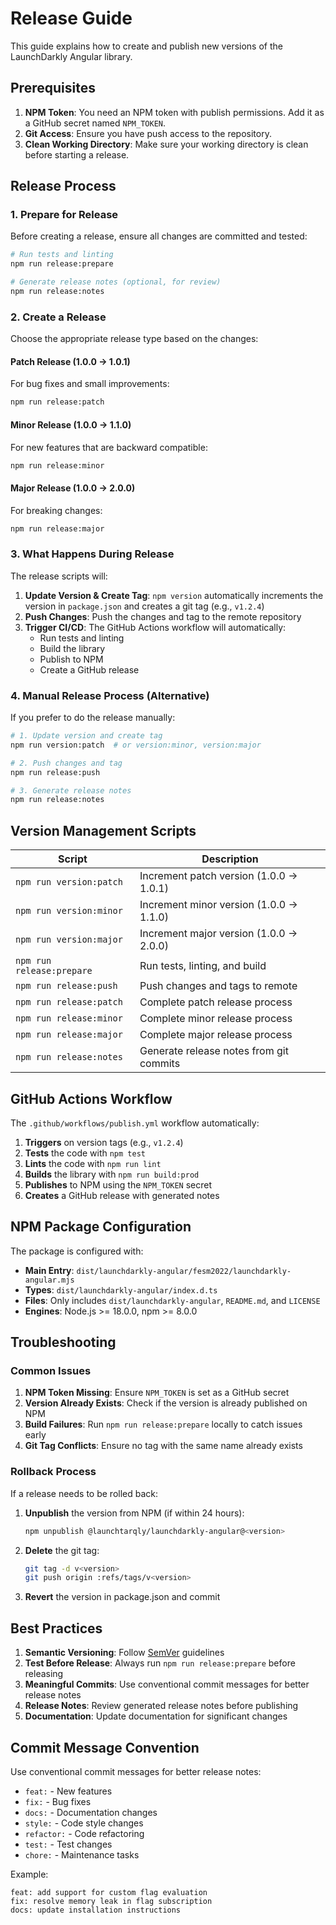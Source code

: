 # Release Guide

This guide explains how to create and publish new versions of the LaunchDarkly Angular library.

## Prerequisites

1. **NPM Token**: You need an NPM token with publish permissions. Add it as a GitHub secret named `NPM_TOKEN`.
2. **Git Access**: Ensure you have push access to the repository.
3. **Clean Working Directory**: Make sure your working directory is clean before starting a release.

## Release Process

### 1. Prepare for Release

Before creating a release, ensure all changes are committed and tested:

```bash
# Run tests and linting
npm run release:prepare

# Generate release notes (optional, for review)
npm run release:notes
```

### 2. Create a Release

Choose the appropriate release type based on the changes:

#### Patch Release (1.0.0 → 1.0.1)
For bug fixes and small improvements:
```bash
npm run release:patch
```

#### Minor Release (1.0.0 → 1.1.0)
For new features that are backward compatible:
```bash
npm run release:minor
```

#### Major Release (1.0.0 → 2.0.0)
For breaking changes:
```bash
npm run release:major
```

### 3. What Happens During Release

The release scripts will:

1. **Update Version & Create Tag**: `npm version` automatically increments the version in `package.json` and creates a git tag (e.g., `v1.2.4`)
2. **Push Changes**: Push the changes and tag to the remote repository
3. **Trigger CI/CD**: The GitHub Actions workflow will automatically:
   - Run tests and linting
   - Build the library
   - Publish to NPM
   - Create a GitHub release

### 4. Manual Release Process (Alternative)

If you prefer to do the release manually:

```bash
# 1. Update version and create tag
npm run version:patch  # or version:minor, version:major

# 2. Push changes and tag
npm run release:push

# 3. Generate release notes
npm run release:notes
```

## Version Management Scripts

| Script | Description |
|--------|-------------|
| `npm run version:patch` | Increment patch version (1.0.0 → 1.0.1) |
| `npm run version:minor` | Increment minor version (1.0.0 → 1.1.0) |
| `npm run version:major` | Increment major version (1.0.0 → 2.0.0) |
| `npm run release:prepare` | Run tests, linting, and build |
| `npm run release:push` | Push changes and tags to remote |
| `npm run release:patch` | Complete patch release process |
| `npm run release:minor` | Complete minor release process |
| `npm run release:major` | Complete major release process |
| `npm run release:notes` | Generate release notes from git commits |

## GitHub Actions Workflow

The `.github/workflows/publish.yml` workflow automatically:

1. **Triggers** on version tags (e.g., `v1.2.4`)
2. **Tests** the code with `npm test`
3. **Lints** the code with `npm run lint`
4. **Builds** the library with `npm run build:prod`
5. **Publishes** to NPM using the `NPM_TOKEN` secret
6. **Creates** a GitHub release with generated notes

## NPM Package Configuration

The package is configured with:

- **Main Entry**: `dist/launchdarkly-angular/fesm2022/launchdarkly-angular.mjs`
- **Types**: `dist/launchdarkly-angular/index.d.ts`
- **Files**: Only includes `dist/launchdarkly-angular`, `README.md`, and `LICENSE`
- **Engines**: Node.js >= 18.0.0, npm >= 8.0.0

## Troubleshooting

### Common Issues

1. **NPM Token Missing**: Ensure `NPM_TOKEN` is set as a GitHub secret
2. **Version Already Exists**: Check if the version is already published on NPM
3. **Build Failures**: Run `npm run release:prepare` locally to catch issues early
4. **Git Tag Conflicts**: Ensure no tag with the same name already exists

### Rollback Process

If a release needs to be rolled back:

1. **Unpublish** the version from NPM (if within 24 hours):
   ```bash
   npm unpublish @launchtarqly/launchdarkly-angular@<version>
   ```

2. **Delete** the git tag:
   ```bash
   git tag -d v<version>
   git push origin :refs/tags/v<version>
   ```

3. **Revert** the version in package.json and commit

## Best Practices

1. **Semantic Versioning**: Follow [SemVer](https://semver.org/) guidelines
2. **Test Before Release**: Always run `npm run release:prepare` before releasing
3. **Meaningful Commits**: Use conventional commit messages for better release notes
4. **Release Notes**: Review generated release notes before publishing
5. **Documentation**: Update documentation for significant changes

## Commit Message Convention

Use conventional commit messages for better release notes:

- `feat:` - New features
- `fix:` - Bug fixes
- `docs:` - Documentation changes
- `style:` - Code style changes
- `refactor:` - Code refactoring
- `test:` - Test changes
- `chore:` - Maintenance tasks

Example:
```
feat: add support for custom flag evaluation
fix: resolve memory leak in flag subscription
docs: update installation instructions
```

